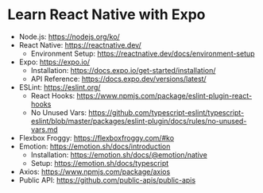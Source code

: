 # Learn React Native with Expo

- Node.js: https://nodejs.org/ko/
- React Native: https://reactnative.dev/
  - Environment Setup: https://reactnative.dev/docs/environment-setup
- Expo: https://expo.io/
  - Installation: https://docs.expo.io/get-started/installation/
  - API Reference: https://docs.expo.dev/versions/latest/
- ESLint: https://eslint.org/
  - React Hooks: https://www.npmjs.com/package/eslint-plugin-react-hooks
  - No Unused Vars: https://github.com/typescript-eslint/typescript-eslint/blob/master/packages/eslint-plugin/docs/rules/no-unused-vars.md
- Flexbox Froggy: https://flexboxfroggy.com/#ko
- Emotion: https://emotion.sh/docs/introduction
  - Installation: https://emotion.sh/docs/@emotion/native
  - Setup: https://emotion.sh/docs/typescript
- Axios: https://www.npmjs.com/package/axios
- Public API: https://github.com/public-apis/public-apis
